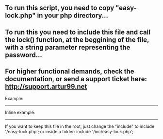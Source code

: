 To run this script, you need to copy "easy-lock.php" in your php directory...
-----------------------------------------
To run this you need to include this file and call the lock() function, at the beggining of the file, with a string parameter representing the password...
-----------------------------------------
For higher functional demands, check the documentation, or send a support ticket here: http://support.artur99.net
-----------------------------------------

Example:

<?php
include 'easy-lock.php';
lock("1234");
?>
<!-- Your Page Content -->

-----------------------------------------

Inline example:

<?php include 'easy-lock.php';lock("1234");?>
<!-- Your Page Content -->

-----------------------------------------

If you want to keep this file in the root, just change the "include" to 
include '/easy-lock.php';
or inside a folder:
include '/inc/easy-lock.php';
